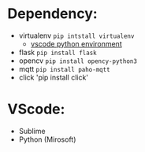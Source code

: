 # Dependency:
- virtualenv `pip intstall virtualenv`
  - [vscode python environment](https://www.youtube.com/watch?v=-nh9rCzPJ20)
- flask `pip install flask`
- opencv `pip install opency-python3`
- mqtt `pip install paho-mqtt`
- click 'pip install click'

# VScode:
- Sublime
- Python (Mirosoft)
